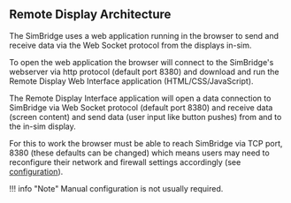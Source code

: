 ## Remote Display Architecture

The SimBridge uses a web application running in the browser to send and receive data via the Web Socket protocol from the displays in-sim.

To open the web application the browser will connect to the SimBridge's webserver via http protocol (default port 8380) and download and run the Remote Display Web Interface application (HTML/CSS/JavaScript).

The Remote Display Interface application will open a data connection to SimBridge via Web Socket protocol (default port 8380) and receive data (screen content) and send data (user input like button pushes) from and to the in-sim display.

For this to work the browser must be able to reach SimBridge via TCP port, 8380 (these defaults can be changed) which means users may need to reconfigure their network and firewall settings accordingly (see [configuration](../../install-configure/configuration.md#server-settings)).

!!! info "Note"
    Manual configuration is not usually required.
